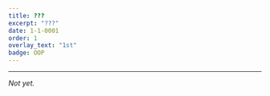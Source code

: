 ```yaml
---
title: ???
excerpt: "???"
date: 1-1-0001
order: 1
overlay_text: "1st"
badge: OOP
---
```

---
*Not yet.*
